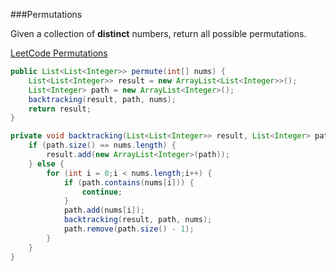 ###Permutations

Given a collection of **distinct** numbers, return all possible permutations.

[LeetCode Permutations](https://leetcode.com/problems/permutations/)

```java
public List<List<Integer>> permute(int[] nums) {
    List<List<Integer>> result = new ArrayList<List<Integer>>();
    List<Integer> path = new ArrayList<Integer>();
    backtracking(result, path, nums);
    return result;
}

private void backtracking(List<List<Integer>> result, List<Integer> path, int[] nums) {
    if (path.size() == nums.length) {
        result.add(new ArrayList<Integer>(path));
    } else {
        for (int i = 0;i < nums.length;i++) {
            if (path.contains(nums[i])) {
                continue;
            }
            path.add(nums[i]);
            backtracking(result, path, nums);
            path.remove(path.size() - 1);
        }
    }
}
```
